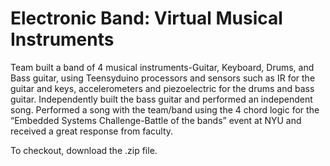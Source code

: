 # Electronic Band: Virtual Musical Instruments
Team built a band of 4 musical instruments-Guitar, Keyboard, Drums, and Bass guitar, using Teensyduino processors and sensors such as IR for the guitar and keys, accelerometers and piezoelectric for the drums and bass guitar. Independently built the bass guitar and performed an independent song. Performed a song with the team/band using the 4 chord logic for the “Embedded Systems Challenge-Battle of the bands” event at NYU and received a great response from faculty.

To checkout, download the .zip file.

